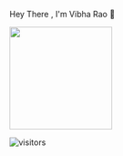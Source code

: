 Hey There , I'm Vibha Rao 👋

<img height="180em" src="https://github-readme-stats.vercel.app/api?username=sukhi6902&show_icons=true&hide_border=true&&count_private=true&include_all_commits=true" />

![visitors](https://visitor-badge.glitch.me/badge?page_id=page.id)
